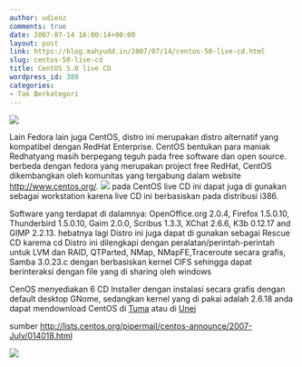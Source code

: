 ```yaml
---
author: udienz
comments: true
date: 2007-07-14 16:00:14+00:00
layout: post
link: https://blog.mahyudd.in/2007/07/14/centos-50-live-cd.html
slug: centos-50-live-cd
title: CentOS 5.0 live CD
wordpress_id: 389
categories:
- Tak Berkategori
---
```


![](http://www.desktoplinux.com/files/misc/centos-thm.jpg)

Lain Fedora lain juga CentOS, distro ini merupakan distro alternatif yang kompatibel dengan RedHat Enterprise. CentOS bentukan para maniak Redhatyang masih berpegang teguh pada free software dan open source. berbeda dengan fedora yang merupakan project free RedHat, CentOS dikembangkan oleh komunitas yang tergabung dalam website http://www.centos.org/.
![](http://www.canekpelaez.com/pensadero/posts-images/2006/10/beryl.png)
pada CentOS live CD ini dapat juga di gunakan sebagai workstation karena live CD ini berbasiskan pada distribusi i386.

Software yang terdapat di dalamnya:
OpenOffice.org 2.0.4, Firefox 1.5.0.10, Thunderbird 1.5.0.10, Gaim 2.0.0, Scribus 1.3.3, XChat 2.6.6, K3b 0.12.17 and GIMP 2.2.13. hebatnya lagi Distro ini juga dapat di gunakan sebagai Rescue CD karema cd Distro ini dilengkapi dengan peralatan/perintah-perintah untuk LVM dan RAID, QTParted, NMap, NMapFE,Traceroute secara grafis, Samba 3.0.23.c dengan berbasiskan kernel CIFS sehingga dapat berinteraksi dengan file yang di sharing oleh windows

CenOS menyediakan 6 CD Installer dengan instalasi secara grafis dengan default desktop GNome, sedangkan kernel yang di pakai adalah 2.6.18
anda dapat mendownload CentOS di [Tuma](http://tuma.vlsm.org/pub/centos/5.0/isos/i386/) atau di [Unej](http://www.unej.ac.id/upt/ti/downloads/CentOS/)

sumber http://lists.centos.org/pipermail/centos-announce/2007-July/014018.html

![](http://majalah-linux.baliwae.com/wp-content/uploads/2007/04/centos5-shot3.jpg)
